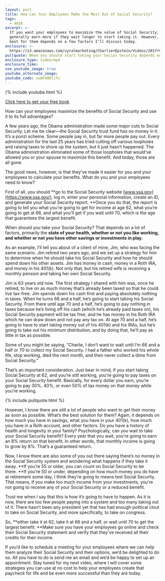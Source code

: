 ```yaml
---
layout: post
title: How Can Your Employees Make the Most Out of Social Security?
tags:
  - 401K
excerpt: >-
  If you want your employees to maximize the value of Social Security, they can
  generally earn more if they wait longer to start taking it. However, what’s
  best for them depends on a few factors I’ll discuss today.
enclosure: >-
  https://s3.amazonaws.com/vyralmarketing/Charlie+Epstein/Videos/2017+Videos/How+Can+Your+Employees+Make+the+Most+Out+of+Social+Security%253F.mp4
pullquote: When you should start taking your Social Security depends on many factors.
enclosure_type: video/mp4
enclosure_time:
use_youtube_image: true
youtube_alternate_image:
youtube_code: suAF48DliTc
---
```


{% include youtube.html %}

[Click here to get your free book](https://www.epsteinfinancial.com/free-book-offer.html)

How can your employees maximize the benefits of Social Security and use it to its full advantages?

A few years ago, the Obama administration made some major cuts to Social Security. Let me be clear—the Social Security trust fund has no money in it. It’s a ponzi scheme. Some people pay in, but far more people pay out. Every administration for the last 25 years has tried cutting off various loopholes and raising taxes to shore up the system, but it just hasn’t happened. The Obama administration eliminated some of those loopholes that would’ve allowed you or your spouse to maximize this benefit. And today, those are all gone.

The good news, however, is that they’ve made it easier for you and your employees to calculate your benefits. What do you and your employees need to know?

First of all, you should **go to the Social Security website [www.ssa.gov](https://www.ssa.gov/), log in, enter your personal information, create an ID, and generate your Social Security report.&nbsp;**Once you do that, the report is going to tell you what you’re going to get for income at age 62, what you’re going to get at 66, and what you’ll get if you wait until 70, which is the age that guarantees the largest benefit.

When should you take your Social Security? That depends on a lot of factors, primarily the **state of your health, whether or not you like working, and whether or not you have other savings or investments in play.**

As an example, I’ll tell you about of a client of mine, Jim, who was facing the same scenario. Jim retired two years ago, and we set up a strategy for him to determine when he should take his Social Security and how he should spend down his other assets. Jim has money in cash, money in a Roth IRA, and money in his 401(k). Not only that, but his retired wife is receiving a monthly pension and taking her own Social Security.

Jim is 63 years old now. The first strategy I shared with him was, once he retired, to live on as much money that’s already been taxed so that he could live tax-free. Jim spends down his cash first and paying absolutely nothing in taxes. When he turns 66 and a half, he’s going to start taking his Social Security. From there until age 70 and a half, he’s going to pay nothing in taxes because he’s living off his cash (which he’s already paid taxes on), his Social Security payment will be tax free, and he has money in his Roth IRA which he can draw down and not pay any tax on. At age 70 and a half, he’s going to have to start taking money out of his 401(k) and his IRAs, but he’s going to take out his minimum distribution, and by doing that, he’ll pay as little in tax as possible.

Some of you might be saying, “Charlie, I don’t want to wait until I’m 66 and a half or 70 to collect my Social Security. I had a father who worked his whole life, stop working, died the next month, and then never collect a dime from Social Security.”

That’s an important consideration. Just bear in mind, if you start taking Social Security at 62, and you’re still working, you’re going to pay taxes on your Social Security benefit. Basically, for every dollar you earn, you’re going to pay 30%, 40%, or even 50% of tax money on that money while you’re working.

{% include pullquote.html %}

However, I know there are still a lot of people who want to get their money as soon as possible. What’s the best solution for them? Again, it depends on how much you have in savings, what you have in your 401(k), how much you have in a Roth account, and other factors. Do you have a history of health and longevity in your family? Psychologically, can you wait to take your Social Security benefit? Every year that you wait, you’re going to earn an 8% return on that benefit. In other words, that monthly income is going to grow by 8%. That’s a guaranteed return.

Now, I know there are also some of you out there saying there’s no money in the Social Security system and wondering what happens if they take it away. **If you’re 55 or older, you can count on Social Security to be there.&nbsp;**If you’re 50 or under, depending on how much money you do have at retirement some day, I think they’re going to means test Social Security. That means, if you make too much income from your investments, you’re not going to receive any of your Social Security or a reduced benefit.

Trust me when I say that this is how it’s going to have to happen. As it is now, there are too few people paying into a system and too many taking out of it. There hasn’t been any president yet that has had enough political clout to take on Social Security, and more specifically, to take on congress.

So, **either take it at 62, take it at 66 and a half, or wait until 70 to get the largest benefit.&nbsp;**Make sure you have your employees go online and check their Social Security statement and verify that they’ve received all their credits for their income.

If you’d like to schedule a meeting for your employees where we can help them analyze their Social Security and their options, we’d be delighted to do so. All you have to do is send me an email and we’d be happy to set up an appointment. Stay tuned for my next video, where I will cover some strategies you can use at no cost to help your employees create that paycheck for life and be even more successful than they are today.
